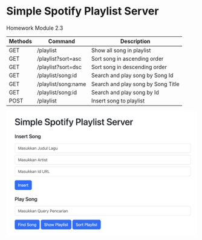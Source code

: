 # Simple Spotify Playlist Server
Homework Module 2.3

| Methods |Command |Description |
| --- | --- | --- |
| GET | /playlist | Show all song in playlist |
| GET | /playlist?sort=asc | Sort song in ascending order |
| GET | /playlist?sort=dsc | Sort song in descending order |
| GET | /playlist/song:id | Search and play song by Song Id |
| GET | /playlist/song:name | Search and play song by Song Title |
| GET | /playlist/song:id | Search and play song by Id |
| POST | /playlist | Insert song to playlist |

<img src="https://github.com/migellamp/simple-spotify-playlist-server/blob/main/src/ss.png" width="540">
